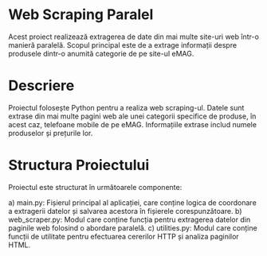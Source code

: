 # Web Scraping Paralel
Acest proiect realizează extragerea de date din mai multe site-uri web într-o manieră paralelă. Scopul principal este de a extrage informații despre produsele dintr-o anumită categorie de pe site-ul eMAG.

# Descriere
Proiectul folosește Python pentru a realiza web scraping-ul. Datele sunt extrase din mai multe pagini web ale unei categorii specifice de produse, în acest caz, telefoane mobile de pe eMAG. Informațiile extrase includ numele produselor și prețurile lor.

# Structura Proiectului
Proiectul este structurat în următoarele componente:

a) main.py: Fișierul principal al aplicației, care conține logica de coordonare a extragerii datelor și salvarea acestora în fișierele corespunzătoare.
b) web_scraper.py: Modul care conține funcția pentru extragerea datelor din paginile web folosind o abordare paralelă.
c) utilities.py: Modul care conține funcții de utilitate pentru efectuarea cererilor HTTP și analiza paginilor HTML.
